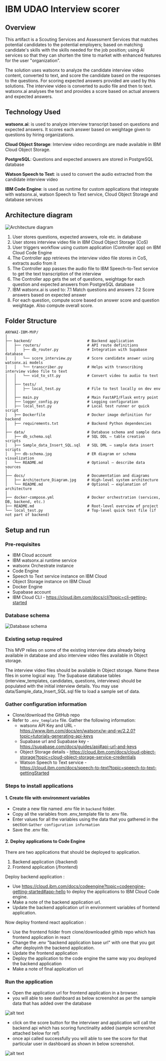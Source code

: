 # IBM UDAO Interview scorer

## Overview
This artifact is a Scouting Services and Assessment Services that matches potential candidates to the potential employers;  based on matching candidate's skills with the skills needed for the job position; using AI services so that they can shorten the time to market with enhanced features for the user "organization".

The solution uses watsonx to analyze the candidate interview video content, converted to text, and score the candidate based on the responses to the questions. For scoring expected answers provided are used by  this solutions. The interview video is converted to audio file and then to text. watsonx.ai analyses the text and provides a score based on actual answers and expected answers.

## Technology Used 
**watsonx.ai**: is used to analyze interview transcript based on questions and expected answers. It scores each answer based on weightage given to questions by hiring organizations.

**Cloud Object Storage**: Interview video recordings are made available in IBM Cloud Object Storage.

**PostgreSQL**: Questions and expected answers are stored in PostgreSQL database

**Watson Speech to Text**: is used to convert the audio extracted from the candidate interview video

**IBM Code Engine**: is used as runtime for custom applications that integrate with watsonx.ai, watson Speech to Text service, Cloud Object Storage and database services

## Architecture diagram
![Architecture diagram](./docs/Architecture_Diagram.jpg)

1. User stores questions, expected answers, role etc. in database
2. User stores interview video file in IBM Cloud Object Storage (CoS)
3. User triggers workflow using custom application (Controller app) on IBM Cloud Code Engine
4. The Controller app retrieves the interview video file stores in CoS, extracts audio from it
5. The Controller app passes the audio file to IBM Speech-to-Text service to get the text transcription of the interview
6. The Controller app gets the set of questions, weightage for each question and expected answers from PostgreSQL database
7. IBM watsonx.ai is used to:
    7.1 Match questions and answers
    7.2 Score answers based on expected answer
8. For each question, compute score based on answer score and question weightage. Also compute overall score.

## Folder Structure
```
ANYWAI-IBM-MVP/
│
├── backend/                         # Backend application
│   ├── routers/                     # API route definitions
│   │   ├── db_router.py             # Integration with Supabase database
│   │   └── score_interview.py       # Score candidate answer using watsonx.ai models
│   │   └── transcriber.py           # Helps with transcribing interview video file to text
│   │   └── vid_to_stt.py            # Convert video to audio to text
│   │
│   ├── tests/                       
│   │   ├── local_test.py            # File to test locally on dev env
│   │
│   ├── main.py                      # Main FastAPI/Flask entry point
│   ├── logger_config.py             # Logging configuration
│   ├── local_test.py                # Local test runner or quick script
│   ├── Dockerfile                   # Docker image definition for backend
│   ├── requirements.txt             # Backend Python dependencies
│
├── data/                            # Database schema and sample data
│   ├── db_schema.sql                # SQL DDL – table creation scripts
│   ├── Sample_data_Insert_SQL.sql   # SQL DML – sample data insert scripts
│   ├── db-schema.jpg                # ER diagram or schema visualization
│   └── README.md                    # Optional – describe data sources
│
├── docs/                            # Documentation and diagrams
│   ├── Architecture_Diagram.jpg     # High-level system architecture
│   └── README.md                    # Optional – explanation of architecture
│
├── docker-compose.yml               # Docker orchestration (services, DB, backend, etc.)
├── README.md                        # Root-level overview of project
└── local_test.py                    # Top-level quick test file (if not part of backend)
```

## Setup and run

### Pre-requisites
- IBM Cloud account
- IBM watsonx.ai runtime service
- watsonx Orchestrate instance
- Code Engine
- Speech to Text service instance on IBM Cloud
- Object Storage instance on IBM Cloud
- Docker Engine
- Supabase account
- IBM Cloud CLI - https://cloud.ibm.com/docs/cli?topic=cli-getting-started


### Database schema
![Database schema](./data/db-schema.jpg)

### Existing setup required
This MVP relies on some of the existing interview data already being available in database and also interview video files available in Object storage. 

The interview video files should be available in Object storage. Name these files in some logical way.
The Supabase database tables (interview_templates, candidates, questions, interviews) should be populated with the initial interview details. You may use data/Sample_data_Insert_SQL.sql file to load a sample set of data.


### Gather configuration information

- Clone/download the GitHub repo
- Refer to `.env_template` file. Gather the following information:
    - watsonx API Key and URL - https://www.ibm.com/docs/en/watsonx/w-and-w/2.2.0?topic=tutorials-generating-api-keys
    - Supabase url and Supabase key - https://supabase.com/docs/guides/api#api-url-and-keys
    - Object Storage details - https://cloud.ibm.com/docs/cloud-object-storage?topic=cloud-object-storage-service-credentials
    - Watson Speech to Text service - https://cloud.ibm.com/docs/speech-to-text?topic=speech-to-text-gettingStarted

### Steps to install applications
#### 1. Create file with environment variables
- Create a new file named .env file in `backend` folder.
- Copy all the variables from .env_template file to .env file.
- Enter values for all the variables using the data that you gathered in the section `Gather configuration information`
- Save the .env file.

#### 2. Deploy applications to Code Engine
There are two applications that should be deployed to application.
1. Backend application (/backend)
2. Frontend application (/frontend)

Deploy backend application :
- Use https://cloud.ibm.com/docs/codeengine?topic=codeengine-getting-started#app-hello to deploy the applications to IBM Cloud Code engine.
- Make a note of the backend application url.
- Update the backend application url in environment variables of frontend application.

Now deploy frontend react application :
- Use the frontend folder from clone/downloaded githib repo which has frontend application in react
- Change the .env "backend application base url" with one that you got after deployinh the backend application.
- Update the frontend application 
- Deploy the application to the code engine the same way you deployed the backend application
- Make a note of final application url 


### Run the application
- Open the application url for frontend application in a browser.
- you will able to see dashboard as below screenshot as per the sample data that has added over the database

![alt text](s1-1.png)

- click on the score button for the interviwer and application will call the backend api which has scoring functinality added (sample scrrenshot attached below for ref)
- once api called successfully you will able to see the score for that particular user in dashboard as shown in below screenshot.

![alt text](s2-1.png)




